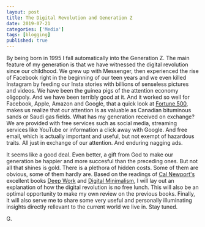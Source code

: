 ```yaml
---
layout: post
title: The Digital Revolution and Generation Z
date: 2019-07-21
categories: ['Media']
tags: [blogging]
published: true
---
```


By being born in 1995 I fall automatically into the Generation Z. The main feature of my generation is that we have witnessed the digital revolution since our childhood. We grew up with Messenger, then experienced the rise of Facebook right in the beginning of our teen years and we even killed Instagram by feeding our Insta stories with billions of senseless pictures and videos. We have been the guinea pigs of the attention economy oligopoly. And we have been terribly good at it. And it worked so well for Facebook, Apple, Amazon and Google, that a quick look at [Fortune 500](https://fortune.com/fortune500/2019/search/?franchisepreview=true), makes us realize that our attention is as valuable as Canadian bituminous sands or Saudi gas fields. What has my generation received on exchange? We are provided with free services such as social media, streaming services like YouTube or information a click away with Google. And free email, which is actually important and useful, but not exempt of hazardous traits. All just in exchange of our attention. And enduring nagging ads.

It seems like a good deal. Even better, a gift from God to make our generation be happier and more succesful than the preceding ones. But not all that shines is gold. There is a plethora of hidden costs. Some of them are obvious, some of them hardly are. Based on the readings of [Cal Newport's](http://www.calnewport.com/about/) excellent books [Deep Work](http://www.calnewport.com/books/deep-work/) and [Digital Minimalism](http://www.calnewport.com/books/digital-minimalism/), I will lay out an explanation of how the digital revolution is no free lunch. This will also be an optimal opportunity to make my own review on the previous books. Finally, it will also serve me to share some very useful and personally illuminating insights directly rellevant to the current world we live in. Stay tuned.

G.



